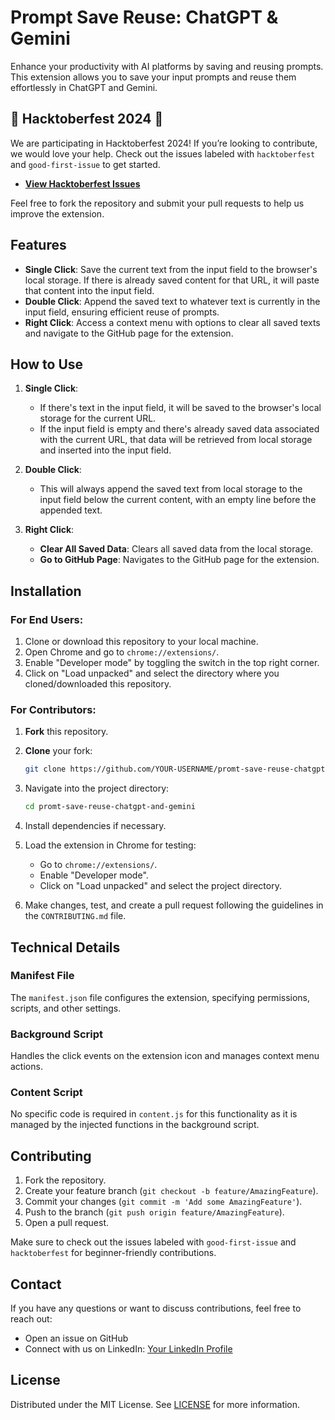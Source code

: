 # Prompt Save Reuse: ChatGPT & Gemini

Enhance your productivity with AI platforms by saving and reusing prompts. This extension allows you to save your input prompts and reuse them effortlessly in ChatGPT and Gemini.

## 🎃 Hacktoberfest 2024 🎃

We are participating in Hacktoberfest 2024! If you’re looking to contribute, we would love your help. Check out the issues labeled with `hacktoberfest` and `good-first-issue` to get started.

- **[View Hacktoberfest Issues](https://github.com/atj393/promt-save-reuse-chatgpt-and-gemini/issues)**

Feel free to fork the repository and submit your pull requests to help us improve the extension.

## Features

- **Single Click**: Save the current text from the input field to the browser's local storage. If there is already saved content for that URL, it will paste that content into the input field.
- **Double Click**: Append the saved text to whatever text is currently in the input field, ensuring efficient reuse of prompts.
- **Right Click**: Access a context menu with options to clear all saved texts and navigate to the GitHub page for the extension.

## How to Use

1. **Single Click**: 
   - If there's text in the input field, it will be saved to the browser's local storage for the current URL.
   - If the input field is empty and there's already saved data associated with the current URL, that data will be retrieved from local storage and inserted into the input field.

2. **Double Click**: 
   - This will always append the saved text from local storage to the input field below the current content, with an empty line before the appended text.

3. **Right Click**:
   - **Clear All Saved Data**: Clears all saved data from the local storage.
   - **Go to GitHub Page**: Navigates to the GitHub page for the extension.

## Installation

### For End Users:
1. Clone or download this repository to your local machine.
2. Open Chrome and go to `chrome://extensions/`.
3. Enable "Developer mode" by toggling the switch in the top right corner.
4. Click on "Load unpacked" and select the directory where you cloned/downloaded this repository.

### For Contributors:
1. **Fork** this repository.
2. **Clone** your fork:  
   ```bash
   git clone https://github.com/YOUR-USERNAME/promt-save-reuse-chatgpt-and-gemini.git
   ```
3. Navigate into the project directory:  
   ```bash
   cd promt-save-reuse-chatgpt-and-gemini
   ```
4. Install dependencies if necessary.

5. Load the extension in Chrome for testing:
   - Go to `chrome://extensions/`.
   - Enable "Developer mode".
   - Click on "Load unpacked" and select the project directory.

6. Make changes, test, and create a pull request following the guidelines in the `CONTRIBUTING.md` file.

## Technical Details

### Manifest File
The `manifest.json` file configures the extension, specifying permissions, scripts, and other settings.

### Background Script
Handles the click events on the extension icon and manages context menu actions.

### Content Script
No specific code is required in `content.js` for this functionality as it is managed by the injected functions in the background script.

## Contributing
1. Fork the repository.
2. Create your feature branch (`git checkout -b feature/AmazingFeature`).
3. Commit your changes (`git commit -m 'Add some AmazingFeature'`).
4. Push to the branch (`git push origin feature/AmazingFeature`).
5. Open a pull request.

Make sure to check out the issues labeled with `good-first-issue` and `hacktoberfest` for beginner-friendly contributions.

## Contact
If you have any questions or want to discuss contributions, feel free to reach out:

- Open an issue on GitHub
- Connect with us on LinkedIn: [Your LinkedIn Profile](#)

## License
Distributed under the MIT License. See [LICENSE](LICENSE) for more information.
